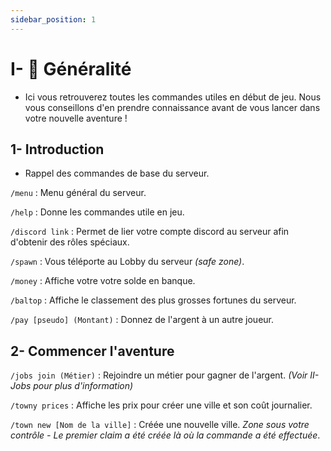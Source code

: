 ```yaml
---
sidebar_position: 1
---
```


# I- 👋 Généralité

- Ici vous retrouverez toutes les commandes utiles en début de jeu. Nous vous conseillons d'en prendre connaissance avant de vous lancer dans votre nouvelle aventure !

## 1- Introduction

- Rappel des commandes de base du serveur.

`/menu` : Menu général du serveur.

`/help` : Donne les commandes utile en jeu.

`/discord link` : Permet de lier votre compte discord au serveur afin d'obtenir des rôles spéciaux.

`/spawn` : Vous téléporte au Lobby du serveur *(safe zone)*.

`/money` : Affiche votre votre solde en banque.

`/baltop` : Affiche le classement des plus grosses fortunes du serveur.

`/pay [pseudo] (Montant)` : Donnez de l'argent à un autre joueur.

## 2- Commencer l'aventure

`/jobs join (Métier)` : Rejoindre un métier pour gagner de l'argent. *(Voir II- Jobs pour plus d'information)*

`/towny prices` : Affiche les prix pour créer une ville et son coût journalier.

`/town new [Nom de la ville]` : Créée une nouvelle ville. *Zone sous votre contrôle - Le premier claim a été créée là où la commande a été effectuée*.
